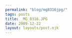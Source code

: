 ```yaml
---
permalink: "blog/mg8316jpg/"
tags: posts
title: _MG_8316.JPG
date: 2009-12-22
layout: layouts/post.njk
---
```



